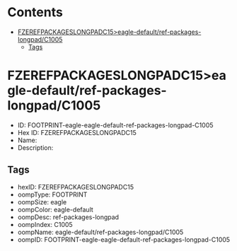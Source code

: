 



Contents
========

* [FZEREFPACKAGESLONGPADC15>eagle-default/ref-packages-longpad/C1005](#fzerefpackageslongpadc15eagle-defaultref-packages-longpadc1005)
	* [Tags](#tags)

# FZEREFPACKAGESLONGPADC15>eagle-default/ref-packages-longpad/C1005

- ID: FOOTPRINT-eagle-eagle-default-ref-packages-longpad-C1005
- Hex ID: FZEREFPACKAGESLONGPADC15
- Name: 
- Description: 

## Tags

- hexID: FZEREFPACKAGESLONGPADC15
- oompType: FOOTPRINT
- oompSize: eagle
- oompColor: eagle-default
- oompDesc: ref-packages-longpad
- oompIndex: C1005
- oompName: eagle-default/ref-packages-longpad/C1005
- oompID: FOOTPRINT-eagle-eagle-default-ref-packages-longpad-C1005
